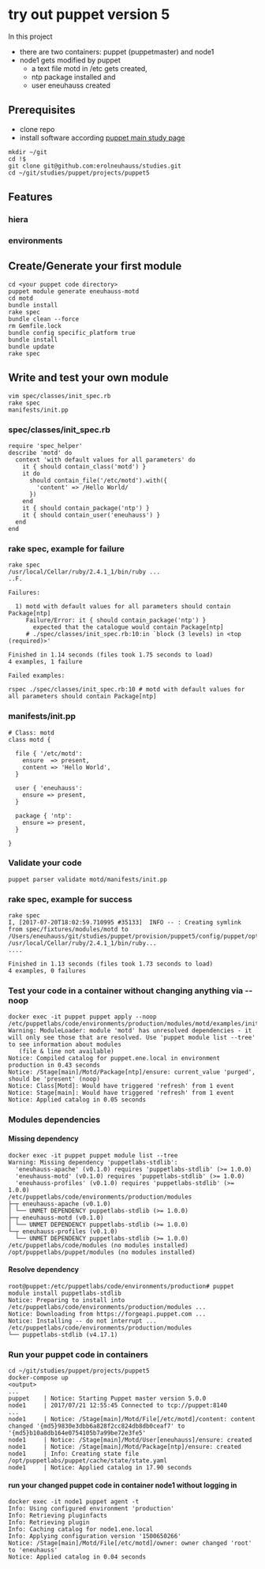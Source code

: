 # try out puppet version 5
In this project
  * there are two containers: puppet (puppetmaster) and node1
  * node1 gets modified by puppet
    * a text file motd in /etc gets created,
    * ntp package installed and
    * user eneuhauss created

## Prerequisites
  * clone repo
  * install software according [puppet main study page](../../)

```
mkdir ~/git
cd !$
git clone git@github.com:erolneuhauss/studies.git
cd ~/git/studies/puppet/projects/puppet5
```

## Features
### hiera
### environments

## Create/Generate your first module
```
cd <your puppet code directory>
puppet module generate eneuhauss-motd
cd motd
bundle install
rake spec
bundle clean --force
rm Gemfile.lock
bundle config specific_platform true
bundle install
bundle update
rake spec
```

## Write and test your own module
```
vim spec/classes/init_spec.rb
rake spec
manifests/init.pp
```

### spec/classes/init_spec.rb
```
require 'spec_helper'
describe 'motd' do
  context 'with default values for all parameters' do
    it { should contain_class('motd') }
    it do
      should contain_file('/etc/motd').with({
        'content' => /Hello World/
      })
    end
    it { should contain_package('ntp') }
    it { should contain_user('eneuhauss') }
  end
end
```

### rake spec, example for failure
```
rake spec
/usr/local/Cellar/ruby/2.4.1_1/bin/ruby ...
..F.

Failures:

  1) motd with default values for all parameters should contain Package[ntp]
     Failure/Error: it { should contain_package('ntp') }
       expected that the catalogue would contain Package[ntp]
     # ./spec/classes/init_spec.rb:10:in `block (3 levels) in <top (required)>'

Finished in 1.14 seconds (files took 1.75 seconds to load)
4 examples, 1 failure

Failed examples:

rspec ./spec/classes/init_spec.rb:10 # motd with default values for all parameters should contain Package[ntp]
```

### manifests/init.pp
```
# Class: motd
class motd {

  file { '/etc/motd':
    ensure  => present,
    content => 'Hello World',
  }

  user { 'eneuhauss':
    ensure => present,
  }

  package { 'ntp':
    ensure => present,
  }

}
```

### Validate your code
```
puppet parser validate motd/manifests/init.pp
```

### rake spec, example for success
```
rake spec
I, [2017-07-20T18:02:59.710995 #35133]  INFO -- : Creating symlink from spec/fixtures/modules/motd to /Users/eneuhauss/git/studies/puppet/provision/puppet5/config/puppet/opt/puppetlabs/puppet/modules/motd
/usr/local/Cellar/ruby/2.4.1_1/bin/ruby...
....

Finished in 1.13 seconds (files took 1.73 seconds to load)
4 examples, 0 failures
```

### Test your code in a container without changing anything via --noop
```
docker exec -it puppet puppet apply --noop /etc/puppetlabs/code/environments/production/modules/motd/examples/init.pp
Warning: ModuleLoader: module 'motd' has unresolved dependencies - it will only see those that are resolved. Use 'puppet module list --tree' to see information about modules
   (file & line not available)
Notice: Compiled catalog for puppet.ene.local in environment production in 0.43 seconds
Notice: /Stage[main]/Motd/Package[ntp]/ensure: current_value 'purged', should be 'present' (noop)
Notice: Class[Motd]: Would have triggered 'refresh' from 1 event
Notice: Stage[main]: Would have triggered 'refresh' from 1 event
Notice: Applied catalog in 0.05 seconds
```

### Modules dependencies
#### Missing dependency
```
docker exec -it puppet puppet module list --tree
Warning: Missing dependency 'puppetlabs-stdlib':
  'eneuhauss-apache' (v0.1.0) requires 'puppetlabs-stdlib' (>= 1.0.0)
  'eneuhauss-motd' (v0.1.0) requires 'puppetlabs-stdlib' (>= 1.0.0)
  'eneuhauss-profiles' (v0.1.0) requires 'puppetlabs-stdlib' (>= 1.0.0)
/etc/puppetlabs/code/environments/production/modules
├─┬ eneuhauss-apache (v0.1.0)
│ └── UNMET DEPENDENCY puppetlabs-stdlib (>= 1.0.0)
├─┬ eneuhauss-motd (v0.1.0)
│ └── UNMET DEPENDENCY puppetlabs-stdlib (>= 1.0.0)
└─┬ eneuhauss-profiles (v0.1.0)
  └── UNMET DEPENDENCY puppetlabs-stdlib (>= 1.0.0)
/etc/puppetlabs/code/modules (no modules installed)
/opt/puppetlabs/puppet/modules (no modules installed)
```

#### Resolve dependency
```
root@puppet:/etc/puppetlabs/code/environments/production# puppet module install puppetlabs-stdlib
Notice: Preparing to install into /etc/puppetlabs/code/environments/production/modules ...
Notice: Downloading from https://forgeapi.puppet.com ...
Notice: Installing -- do not interrupt ...
/etc/puppetlabs/code/environments/production/modules
└── puppetlabs-stdlib (v4.17.1)
```

### Run your puppet code in containers
```
cd ~/git/studies/puppet/projects/puppet5
docker-compose up
<output>
...
puppet    | Notice: Starting Puppet master version 5.0.0
node1     | 2017/07/21 12:55:45 Connected to tcp://puppet:8140
...
node1     | Notice: /Stage[main]/Motd/File[/etc/motd]/content: content changed '{md5}9830e3dbb6a828f2cc824db8db0ceaf7' to '{md5}b10a8db164e0754105b7a99be72e3fe5'
node1     | Notice: /Stage[main]/Motd/User[eneuhauss]/ensure: created
node1     | Notice: /Stage[main]/Motd/Package[ntp]/ensure: created
node1     | Info: Creating state file /opt/puppetlabs/puppet/cache/state/state.yaml
node1     | Notice: Applied catalog in 17.90 seconds
```

#### run your changed puppet code in container node1 without logging in
```
docker exec -it node1 puppet agent -t
Info: Using configured environment 'production'
Info: Retrieving pluginfacts
Info: Retrieving plugin
Info: Caching catalog for node1.ene.local
Info: Applying configuration version '1500650266'
Notice: /Stage[main]/Motd/File[/etc/motd]/owner: owner changed 'root' to 'eneuhauss'
Notice: Applied catalog in 0.04 seconds
```


